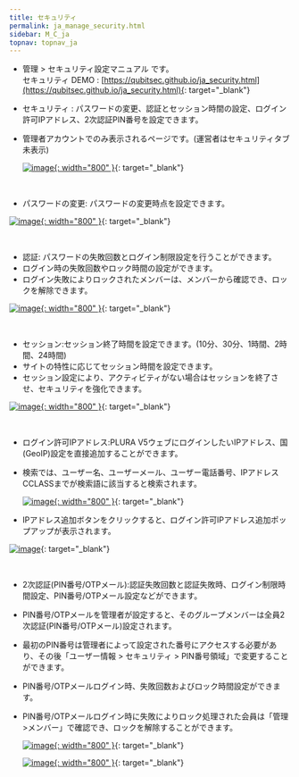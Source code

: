 ```yaml
---
title: セキュリティ
permalink: ja_manage_security.html
sidebar: M_C_ja
topnav: topnav_ja
---
```


- 管理 > セキュリティ設定マニュアル <!--映像 -->です。   
セキュリティ DEMO : [https://qubitsec.github.io/ja_security.html](https://qubitsec.github.io/ja_security.html){: target="_blank"}
- セキュリティ : パスワードの変更、認証とセッション時間の設定、ログイン許可IPアドレス、2次認証PIN番号を設定できます。   
- 管理者アカウントでのみ表示されるページです。(運営者はセキュリティタブ未表示)

  [![image](/docs/images/Manual/common/manage/security/ja/1.PNG){: width="800" }](/docs/images/Manual/common/manage/security/ja/1.PNG){: target="_blank"}

<br />

- パスワードの変更: パスワードの変更時点を設定できます。

 [![image](/docs/images/Manual/common/manage/security/ja/2.PNG){: width="800" }](/docs/images/Manual/common/manage/security/ja/2.PNG){: target="_blank"}

<br />

- 認証: パスワードの失敗回数とログイン制限設定を行うことができます。
- ログイン時の失敗回数やロック時間の設定ができます。
- ログイン失敗によりロックされたメンバーは、メンバーから確認でき、ロックを解除できます。
 
 [![image](/docs/images/Manual/common/manage/security/ja/3.PNG){: width="800" }](/docs/images/Manual/common/manage/security/ja/3.PNG){: target="_blank"}

<br />

- セッション:セッション終了時間を設定できます。(10分、30分、1時間、2時間、24時間)
- サイトの特性に応じてセッション時間を設定できます。
- セッション設定により、アクティビティがない場合はセッションを終了させ、セキュリティを強化できます。
 
 [![image](/docs/images/Manual/common/manage/security/ja/4.PNG){: width="800" }](/docs/images/Manual/common/manage/security/ja/4.PNG){: target="_blank"}

<br />

- ログイン許可IPアドレス:PLURA V5ウェブにログインしたいIPアドレス、国(GeoIP)設定を直接追加することができます。
- 検索では、ユーザー名、ユーザーメール、ユーザー電話番号、IPアドレスCCLASSまでが検索語に該当すると検索されます。

  [![image](/docs/images/Manual/common/manage/security/ja/5.PNG){: width="800" }](/docs/images/Manual/common/manage/security/ja/5.PNG){: target="_blank"}   

- IPアドレス追加ボタンをクリックすると、ログイン許可IPアドレス追加ポップアップが表示されます。

 [![image](/docs/images/Manual/common/manage/security/ja/6.PNG)](/docs/images/Manual/common/manage/security/ja/6.PNG){: target="_blank"}

<br />

- 2次認証(PIN番号/OTPメール):認証失敗回数と認証失敗時、ログイン制限時間設定、PIN番号/OTPメール設定などができます。
- PIN番号/OTPメールを管理者が設定すると、そのグループメンバーは全員2次認証(PIN番号/OTPメール)設定されます。
- 最初のPIN番号は管理者によって設定された番号にアクセスする必要があり、その後「ユーザー情報 > セキュリティ > PIN番号領域」で変更することができます。
- PIN番号/OTPメールログイン時、失敗回数およびロック時間設定ができます。
- PIN番号/OTPメールログイン時に失敗によりロック処理された会員は「管理>メンバー」で確認でき、ロックを解除することができます。

  [![image](/docs/images/Manual/common/manage/security/ja/7.PNG){: width="800" }](/docs/images/Manual/common/manage/security/ja/7.PNG){: target="_blank"}

  [![image](/docs/images/Manual/common/manage/security/ja/8.PNG){: width="800" }](/docs/images/Manual/common/manage/security/ja/8.PNG){: target="_blank"}